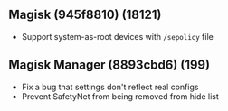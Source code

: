 ## Magisk (945f8810) (18121)
- Support system-as-root devices with `/sepolicy` file

## Magisk Manager (8893cbd6) (199)
- Fix a bug that settings don't reflect real configs
- Prevent SafetyNet from being removed from hide list
